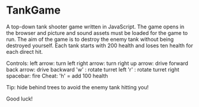 # TankGame
A top-down tank shooter game written in JavaScript.
The game opens in the browser and picture and sound assets must be loaded for the game to run.
The aim of the game is to destroy the enemy tank without being destroyed yourself. Each tank starts with 200 health and loses ten health for each direct hit.

Controls:
left arrow: turn left
right arrow: turn right
up arrow: drive forward
back arrow: drive backward
'w' : rotate turret left
'r' : rotate turret right
spacebar: fire
Cheat: 'h' = add 100 health

Tip: hide behind trees to avoid the enemy tank hitting you!

Good luck!
